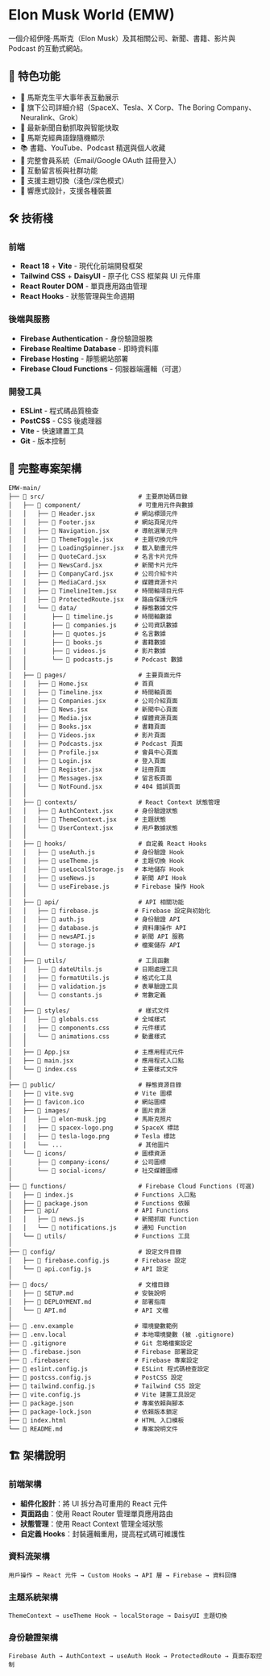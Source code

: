 # Elon Musk World (EMW)

一個介紹伊隆·馬斯克（Elon Musk）及其相關公司、新聞、書籍、影片與 Podcast 的互動式網站。

## 🚀 特色功能

- 📅 馬斯克生平大事年表互動展示
- 🏢 旗下公司詳細介紹（SpaceX、Tesla、X Corp、The Boring Company、Neuralink、Grok）
- 📰 最新新聞自動抓取與智能快取
- 💬 馬斯克經典語錄隨機顯示
- 📚 書籍、YouTube、Podcast 精選與個人收藏
- 👤 完整會員系統（Email/Google OAuth 註冊登入）
- 💬 互動留言板與社群功能
- 🎨 支援主題切換（淺色/深色模式）
- 📱 響應式設計，支援各種裝置

## 🛠 技術棧

### 前端

- **React 18** + **Vite** - 現代化前端開發框架
- **Tailwind CSS** + **DaisyUI** - 原子化 CSS 框架與 UI 元件庫
- **React Router DOM** - 單頁應用路由管理
- **React Hooks** - 狀態管理與生命週期

### 後端與服務

- **Firebase Authentication** - 身份驗證服務
- **Firebase Realtime Database** - 即時資料庫
- **Firebase Hosting** - 靜態網站部署
- **Firebase Cloud Functions** - 伺服器端邏輯（可選）

### 開發工具

- **ESLint** - 程式碼品質檢查
- **PostCSS** - CSS 後處理器
- **Vite** - 快速建置工具
- **Git** - 版本控制

## 📁 完整專案架構

```
EMW-main/
├── 📁 src/                          # 主要原始碼目錄
│   ├── 📁 component/                # 可重用元件與數據
│   │   ├── 📄 Header.jsx           # 網站標頭元件
│   │   ├── 📄 Footer.jsx           # 網站頁尾元件
│   │   ├── 📄 Navigation.jsx       # 導航選單元件
│   │   ├── 📄 ThemeToggle.jsx      # 主題切換元件
│   │   ├── 📄 LoadingSpinner.jsx   # 載入動畫元件
│   │   ├── 📄 QuoteCard.jsx        # 名言卡片元件
│   │   ├── 📄 NewsCard.jsx         # 新聞卡片元件
│   │   ├── 📄 CompanyCard.jsx      # 公司介紹卡片
│   │   ├── 📄 MediaCard.jsx        # 媒體資源卡片
│   │   ├── 📄 TimelineItem.jsx     # 時間軸項目元件
│   │   ├── 📄 ProtectedRoute.jsx   # 路由保護元件
│   │   └── 📁 data/                # 靜態數據文件
│   │       ├── 📄 timeline.js      # 時間軸數據
│   │       ├── 📄 companies.js     # 公司資訊數據
│   │       ├── 📄 quotes.js        # 名言數據
│   │       ├── 📄 books.js         # 書籍數據
│   │       ├── 📄 videos.js        # 影片數據
│   │       └── 📄 podcasts.js      # Podcast 數據
│   │
│   ├── 📁 pages/                    # 主要頁面元件
│   │   ├── 📄 Home.jsx             # 首頁
│   │   ├── 📄 Timeline.jsx         # 時間軸頁面
│   │   ├── 📄 Companies.jsx        # 公司介紹頁面
│   │   ├── 📄 News.jsx             # 新聞中心頁面
│   │   ├── 📄 Media.jsx            # 媒體資源頁面
│   │   ├── 📄 Books.jsx            # 書籍頁面
│   │   ├── 📄 Videos.jsx           # 影片頁面
│   │   ├── 📄 Podcasts.jsx         # Podcast 頁面
│   │   ├── 📄 Profile.jsx          # 會員中心頁面
│   │   ├── 📄 Login.jsx            # 登入頁面
│   │   ├── 📄 Register.jsx         # 註冊頁面
│   │   ├── 📄 Messages.jsx         # 留言板頁面
│   │   └── 📄 NotFound.jsx         # 404 錯誤頁面
│   │
│   ├── 📁 contexts/                 # React Context 狀態管理
│   │   ├── 📄 AuthContext.jsx      # 身份驗證狀態
│   │   ├── 📄 ThemeContext.jsx     # 主題狀態
│   │   └── 📄 UserContext.jsx      # 用戶數據狀態
│   │
│   ├── 📁 hooks/                    # 自定義 React Hooks
│   │   ├── 📄 useAuth.js           # 身份驗證 Hook
│   │   ├── 📄 useTheme.js          # 主題切換 Hook
│   │   ├── 📄 useLocalStorage.js   # 本地儲存 Hook
│   │   ├── 📄 useNews.js           # 新聞 API Hook
│   │   └── 📄 useFirebase.js       # Firebase 操作 Hook
│   │
│   ├── 📁 api/                      # API 相關功能
│   │   ├── 📄 firebase.js          # Firebase 設定與初始化
│   │   ├── 📄 auth.js              # 身份驗證 API
│   │   ├── 📄 database.js          # 資料庫操作 API
│   │   ├── 📄 newsAPI.js           # 新聞 API 服務
│   │   └── 📄 storage.js           # 檔案儲存 API
│   │
│   ├── 📁 utils/                    # 工具函數
│   │   ├── 📄 dateUtils.js         # 日期處理工具
│   │   ├── 📄 formatUtils.js       # 格式化工具
│   │   ├── 📄 validation.js        # 表單驗證工具
│   │   └── 📄 constants.js         # 常數定義
│   │
│   ├── 📁 styles/                   # 樣式文件
│   │   ├── 📄 globals.css          # 全域樣式
│   │   ├── 📄 components.css       # 元件樣式
│   │   └── 📄 animations.css       # 動畫樣式
│   │
│   ├── 📄 App.jsx                  # 主應用程式元件
│   ├── 📄 main.jsx                 # 應用程式入口點
│   └── 📄 index.css                # 主要樣式文件
│
├── 📁 public/                       # 靜態資源目錄
│   ├── 📄 vite.svg                 # Vite 圖標
│   ├── 📄 favicon.ico              # 網站圖標
│   ├── 📁 images/                  # 圖片資源
│   │   ├── 📄 elon-musk.jpg        # 馬斯克照片
│   │   ├── 📄 spacex-logo.png      # SpaceX 標誌
│   │   ├── 📄 tesla-logo.png       # Tesla 標誌
│   │   └── ...                     # 其他圖片
│   └── 📁 icons/                   # 圖標資源
│       ├── 📄 company-icons/       # 公司圖標
│       └── 📄 social-icons/        # 社交媒體圖標
│
├── 📁 functions/                    # Firebase Cloud Functions (可選)
│   ├── 📄 index.js                 # Functions 入口點
│   ├── 📄 package.json             # Functions 依賴
│   ├── 📁 api/                     # API Functions
│   │   ├── 📄 news.js              # 新聞抓取 Function
│   │   └── 📄 notifications.js     # 通知 Function
│   └── 📁 utils/                   # Functions 工具
│
├── 📁 config/                       # 設定文件目錄
│   ├── 📄 firebase.config.js       # Firebase 設定
│   └── 📄 api.config.js            # API 設定
│
├── 📁 docs/                         # 文檔目錄
│   ├── 📄 SETUP.md                 # 安裝說明
│   ├── 📄 DEPLOYMENT.md            # 部署指南
│   └── 📄 API.md                   # API 文檔
│
├── 📄 .env.example                 # 環境變數範例
├── 📄 .env.local                   # 本地環境變數 (被 .gitignore)
├── 📄 .gitignore                   # Git 忽略檔案設定
├── 📄 .firebase.json               # Firebase 部署設定
├── 📄 .firebaserc                  # Firebase 專案設定
├── 📄 eslint.config.js             # ESLint 程式碼檢查設定
├── 📄 postcss.config.js            # PostCSS 設定
├── 📄 tailwind.config.js           # Tailwind CSS 設定
├── 📄 vite.config.js               # Vite 建置工具設定
├── 📄 package.json                 # 專案依賴與腳本
├── 📄 package-lock.json            # 依賴版本鎖定
├── 📄 index.html                   # HTML 入口模板
└── 📄 README.md                    # 專案說明文件
```

## 🏗️ 架構說明

### 前端架構

- **組件化設計**：將 UI 拆分為可重用的 React 元件
- **頁面路由**：使用 React Router 管理單頁應用路由
- **狀態管理**：使用 React Context 管理全域狀態
- **自定義 Hooks**：封裝邏輯重用，提高程式碼可維護性

### 資料流架構

```
用戶操作 → React 元件 → Custom Hooks → API 層 → Firebase → 資料回傳
```

### 主題系統架構

```
ThemeContext → useTheme Hook → localStorage → DaisyUI 主題切換
```

### 身份驗證架構

```
Firebase Auth → AuthContext → useAuth Hook → ProtectedRoute → 頁面存取控制
```
